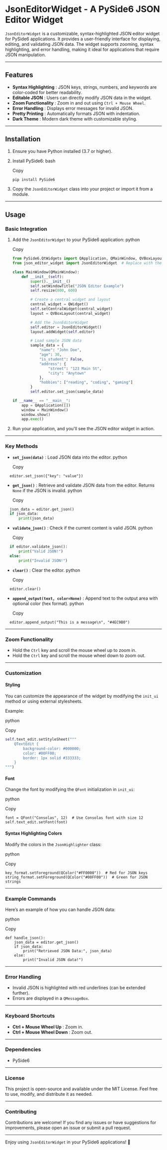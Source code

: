 # JsonEditorWidget - A PySide6 JSON Editor Widget

`JsonEditorWidget` is a customizable, syntax-highlighted JSON editor widget for PySide6 applications. It provides a user-friendly interface for displaying, editing, and validating JSON data. The widget supports zooming, syntax highlighting, and error handling, making it ideal for applications that require JSON manipulation.

---

## Features

* **Syntax Highlighting** : JSON keys, strings, numbers, and keywords are color-coded for better readability.
* **Editable JSON** : Users can directly modify JSON data in the widget.
* **Zoom Functionality** : Zoom in and out using `Ctrl + Mouse Wheel`.
* **Error Handling** : Displays error messages for invalid JSON.
* **Pretty Printing** : Automatically formats JSON with indentation.
* **Dark Theme** : Modern dark theme with customizable styling.

---

## Installation

1. Ensure you have Python installed (3.7 or higher).
2. Install PySide6:
   bash

   Copy

   ```powershell
   pip install PySide6
   ```
3. Copy the `JsonEditorWidget` class into your project or import it from a module.

---

## Usage

### Basic Integration

1. Add the `JsonEditorWidget` to your PySide6 application:
   python

   Copy

   ```python
   from PySide6.QtWidgets import QApplication, QMainWindow, QVBoxLayout
   from json_editor_widget import JsonEditorWidget  # Replace with the actual module name

   class MainWindow(QMainWindow):
       def __init__(self):
           super().__init__()
           self.setWindowTitle("JSON Editor Example")
           self.resize(800, 600)

           # Create a central widget and layout
           central_widget = QWidget()
           self.setCentralWidget(central_widget)
           layout = QVBoxLayout(central_widget)

           # Add the JsonEditorWidget
           self.editor = JsonEditorWidget()
           layout.addWidget(self.editor)

           # Load sample JSON data
           sample_data = {
               "name": "John Doe",
               "age": 30,
               "is_student": False,
               "address": {
                   "street": "123 Main St",
                   "city": "Anytown"
               },
               "hobbies": ["reading", "coding", "gaming"]
           }
           self.editor.set_json(sample_data)

   if __name__ == "__main__":
       app = QApplication([])
       window = MainWindow()
       window.show()
       app.exec()
   ```
2. Run your application, and you'll see the JSON editor widget in action.

---

### Key Methods

* **`set_json(data)`** : Load JSON data into the editor.
  python

  Copy

```
  editor.set_json({"key": "value"})
```

* **`get_json()`** : Retrieve and validate JSON data from the editor. Returns `None` if the JSON is invalid.
  python

  Copy

```python
  json_data = editor.get_json()
  if json_data:
      print(json_data)
```

* **`validate_json()`** : Check if the current content is valid JSON.
  python

  Copy

```python
  if editor.validate_json():
      print("Valid JSON!")
  else:
      print("Invalid JSON!")
```

* **`clear()`** : Clear the editor.
  python

  Copy

```
  editor.clear()
```

* **`append_output(text, color=None)`** : Append text to the output area with optional color (hex format).
  python

  Copy

```
  editor.append_output("This is a message\n", "#4EC9B0")
```

---

### Zoom Functionality

* Hold the `Ctrl` key and scroll the mouse wheel up to zoom in.
* Hold the `Ctrl` key and scroll the mouse wheel down to zoom out.

---

### Customization

#### Styling

You can customize the appearance of the widget by modifying the `init_ui` method or using external stylesheets.

Example:

python

Copy

```python
self.text_edit.setStyleSheet("""
    QTextEdit {
        background-color: #000000;
        color: #00FF00;
        border: 1px solid #333333;
    }
""")
```

#### Font

Change the font by modifying the `QFont` initialization in `init_ui`:

python

Copy

```
font = QFont("Consolas", 12)  # Use Consolas font with size 12
self.text_edit.setFont(font)
```

#### Syntax Highlighting Colors

Modify the colors in the `JsonHighlighter` class:

python

Copy

```
key_format.setForeground(QColor("#FF0000"))  # Red for JSON keys
string_format.setForeground(QColor("#00FF00"))  # Green for JSON strings
```

---

### Example Commands

Here’s an example of how you can handle JSON data:

python

Copy

```
def handle_json():
    json_data = editor.get_json()
    if json_data:
        print("Retrieved JSON Data:", json_data)
    else:
        print("Invalid JSON data!")
```

---

### Error Handling

* Invalid JSON is highlighted with red underlines (can be extended further).
* Errors are displayed in a `QMessageBox`.

---

### Keyboard Shortcuts

* **Ctrl + Mouse Wheel Up** : Zoom in.
* **Ctrl + Mouse Wheel Down** : Zoom out.

---

### Dependencies

* PySide6

---

### License

This project is open-source and available under the MIT License. Feel free to use, modify, and distribute it as needed.

---

### Contributing

Contributions are welcome! If you find any issues or have suggestions for improvements, please open an issue or submit a pull request.

---

Enjoy using `JsonEditorWidget` in your PySide6 applications! 🚀
